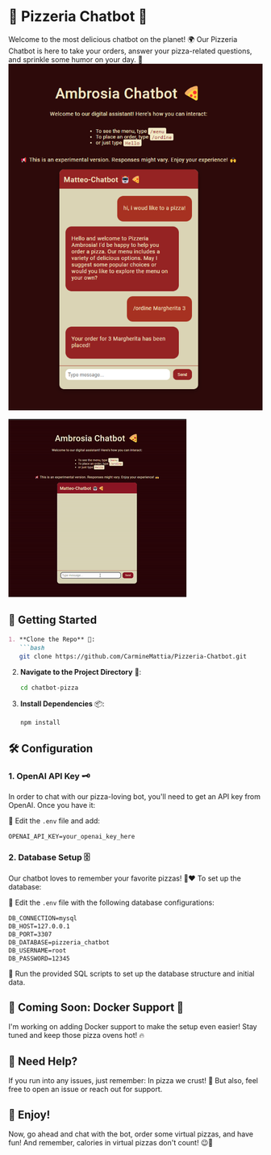 # 🍕 Pizzeria Chatbot 🤖

Welcome to the most delicious chatbot on the planet! 🌍 Our Pizzeria Chatbot is here to take your orders, answer your pizza-related questions, and sprinkle some humor on your day. 🎉
![Pizzeria Chatbot Screenshot](bot-screen.png)

![Pizzeria Chatbot Video](React-App-Chatbot.gif)

## 🚀 Getting Started

```markdown
1. **Clone the Repo** 📂:
   ```bash
   git clone https://github.com/CarmineMattia/Pizzeria-Chatbot.git
   ```

2. **Navigate to the Project Directory** 🚶:
   ```bash
   cd chatbot-pizza
   ```

3. **Install Dependencies** 📦:
   ```bash
   npm install
   ```

## 🛠 Configuration

### 1. OpenAI API Key 🗝️

In order to chat with our pizza-loving bot, you'll need to get an API key from OpenAI. Once you have it:

📝 Edit the `.env` file and add:
```
OPENAI_API_KEY=your_openai_key_here
```

### 2. Database Setup 🗄️

Our chatbot loves to remember your favorite pizzas! 🍕❤️ To set up the database:

📝 Edit the `.env` file with the following database configurations:
```
DB_CONNECTION=mysql
DB_HOST=127.0.0.1
DB_PORT=3307
DB_DATABASE=pizzeria_chatbot
DB_USERNAME=root
DB_PASSWORD=12345
```

🔧 Run the provided SQL scripts to set up the database structure and initial data.

## 🚧 Coming Soon: Docker Support 🐳

I'm working on adding Docker support to make the setup even easier! Stay tuned and keep those pizza ovens hot! 🔥

## 🤔 Need Help?

If you run into any issues, just remember: In pizza we crust! 🍕 But also, feel free to open an issue or reach out for support.

## 🎉 Enjoy!

Now, go ahead and chat with the bot, order some virtual pizzas, and have fun! And remember, calories in virtual pizzas don't count! 😉🍕
```
